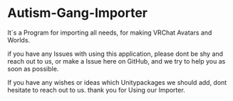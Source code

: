 # Autism-Gang-Importer
It´s a Program for importing all needs, for making VRChat Avatars and Worlds. 

if you have any Issues with using this application, 
please dont be shy and reach out to us, 
or make a Issue here on GitHub, 
and we try to help you as soon as possible.

If you have any wishes or ideas which Unitypackages we should add,
dont hesitate to reach out to us. 
thank you for Using our Importer. 
